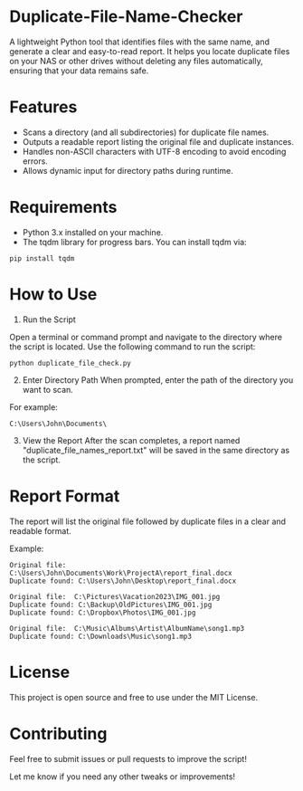 # Duplicate-File-Name-Checker
A lightweight Python tool that identifies files with the same name, and generate a clear and easy-to-read report.
It helps you locate duplicate files on your NAS or other drives without deleting any files automatically, ensuring that your data remains safe.

# Features
- Scans a directory (and all subdirectories) for duplicate file names.
- Outputs a readable report listing the original file and duplicate instances.
- Handles non-ASCII characters with UTF-8 encoding to avoid encoding errors.
- Allows dynamic input for directory paths during runtime.

# Requirements
- Python 3.x installed on your machine.
- The tqdm library for progress bars.
  You can install tqdm via:
```
pip install tqdm
```

# How to Use

1. Run the Script

Open a terminal or command prompt and navigate to the directory where the script is located.
Use the following command to run the script:
```
python duplicate_file_check.py
```
2. Enter Directory Path
When prompted, enter the path of the directory you want to scan.

For example:
```
C:\Users\John\Documents\
```
3. View the Report
After the scan completes, a report named "duplicate_file_names_report.txt" will be saved in the same directory as the script.

# Report Format
The report will list the original file followed by duplicate files in a clear and readable format. 

Example:
```
Original file:  C:\Users\John\Documents\Work\ProjectA\report_final.docx
Duplicate found: C:\Users\John\Desktop\report_final.docx

Original file:  C:\Pictures\Vacation2023\IMG_001.jpg
Duplicate found: C:\Backup\OldPictures\IMG_001.jpg
Duplicate found: C:\Dropbox\Photos\IMG_001.jpg

Original file:  C:\Music\Albums\Artist\AlbumName\song1.mp3
Duplicate found: C:\Downloads\Music\song1.mp3
```

# License
This project is open source and free to use under the MIT License.

# Contributing
Feel free to submit issues or pull requests to improve the script!

Let me know if you need any other tweaks or improvements!

